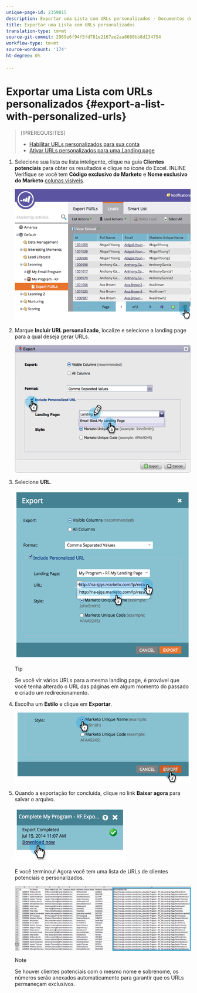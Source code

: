 ```yaml
---
unique-page-id: 2359815
description: Exportar uma Lista com URLs personalizados - Documentos do Marketing - Documentação do produto
title: Exportar uma Lista com URLs personalizados
translation-type: tm+mt
source-git-commit: 2969e6f94f5fd781e2167ae2aa8680bb8d134754
workflow-type: tm+mt
source-wordcount: '174'
ht-degree: 0%

---
```



# Exportar uma Lista com URLs personalizados {#export-a-list-with-personalized-urls}

>[!PREREQUISITES]
>
>* [Habilitar URLs personalizados para sua conta](/help/marketo/product-docs/demand-generation/landing-pages/personalizing-landing-pages/enable-personalized-urls-for-your-account.md)
>* [Ativar URLs personalizados para uma Landing page](/help/marketo/product-docs/demand-generation/landing-pages/personalizing-landing-pages/enable-personalized-urls-for-a-landing-page.md)


1. Selecione sua lista ou lista inteligente, clique na guia **Clientes potenciais** para obter os resultados e clique no ícone do Excel. INLINE Verifique se você tem **Código exclusivo do Marketo** e **Nome exclusivo do Marketo** [colunas visíveis](/help/marketo/product-docs/core-marketo-concepts/smart-lists-and-static-lists/using-smart-lists/create-and-change-views-for-lists-and-smart-list.md).

   ![](assets/image2014-9-25-11-3a10-3a43.png)

1. Marque **Incluir URL personalizado**, localize e selecione a landing page para a qual deseja gerar URLs.

   ![](assets/image2014-9-18-13-3a36-3a42.png)

1. Selecione **URL**.

   ![](assets/image2014-9-18-13-3a36-3a53.png)

   >[!TIP]
   >
   >Se você vir vários URLs para a mesma landing page, é provável que você tenha alterado o URL das páginas em algum momento do passado e criado um redirecionamento.

1. Escolha um **Estilo** e clique em **Exportar**.

   ![](assets/image2014-9-18-13-3a37-3a6.png)

1. Quando a exportação for concluída, clique no link **Baixar agora** para salvar o arquivo.

   ![](assets/image2014-9-18-13-3a37-3a27.png)

   E você terminou! Agora você tem uma lista de URLs de clientes potenciais e personalizados.

   ![](assets/image2014-9-18-13-3a37-3a36.png)

   >[!NOTE]
   >
   >Se houver clientes potenciais com o mesmo nome e sobrenome, os números serão anexados automaticamente para garantir que os URLs permaneçam exclusivos.
